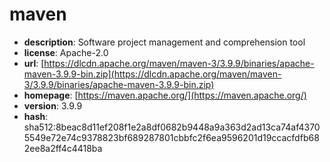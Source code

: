 # maven

- **description**: Software project management and comprehension tool
- **license**: Apache-2.0
- **url**: [https://dlcdn.apache.org/maven/maven-3/3.9.9/binaries/apache-maven-3.9.9-bin.zip](https://dlcdn.apache.org/maven/maven-3/3.9.9/binaries/apache-maven-3.9.9-bin.zip)
- **homepage**: [https://maven.apache.org/](https://maven.apache.org/)
- **version**: 3.9.9
- **hash**: sha512:8beac8d11ef208f1e2a8df0682b9448a9a363d2ad13ca74af43705549e72e74c9378823bf689287801cbbfc2f6ea9596201d19ccacfdfb682ee8a2ff4c4418ba

